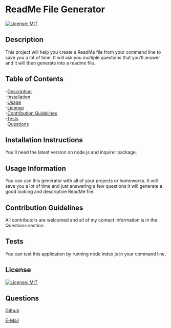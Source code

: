  

  # ReadMe File Generator  

  [![License: MIT](https://img.shields.io/badge/License-MIT-yellow.svg)](https://opensource.org/licenses/MIT)  

  ## Description

  This project will help you create a ReadMe file from your command line to save you a lot of time. It will ask you multiple questions that you'll answer and it will then generate into a readme file.

  ## Table of Contents  
  -[Description](#Description)  
  -[Installation](#Installation)  
  -[Usage](#Usage)  
  -[License](#License)  
  -[Contribution Guidelines](#contribution-guidelines)  
  -[Tests](#Tests)  
  -[Questions](#Questions)  

  ## Installation Instructions
  You'll need the latest version on node.js and inquirer package.

  ## Usage Information
  You can use this generator with all of your projects or homeworks. It will save you a lot of time and just answering a few questions it will generate a good looking and descriptive ReadMe file. 

  ## Contribution Guidelines
  All contributors are welcomed and all of my contact information is in the Questions section.

  ## Tests
  You can test this application by running node index.js in your command line. 



  ## License
  [![License: MIT](https://img.shields.io/badge/License-MIT-yellow.svg)](https://opensource.org/licenses/MIT)

  ## Questions

[Github](https://github.com/michelaqyteza)

[E-Mail](mailto:michelaq1997@gmail.com)


